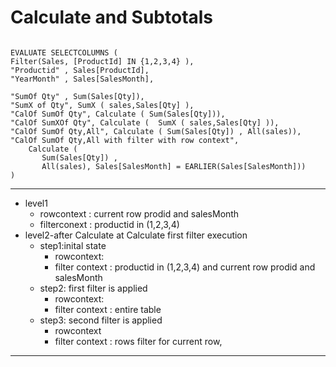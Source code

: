 # Calculate and Subtotals



```dax

EVALUATE SELECTCOLUMNS ( 
Filter(Sales, [ProductId] IN {1,2,3,4} ),
"Productid" , Sales[ProductId],
"YearMonth" , Sales[SalesMonth],

"SumOf Qty" , Sum(Sales[Qty]),
"SumX of Qty", SumX ( sales,Sales[Qty] ),
"CalOf SumOf Qty", Calculate ( Sum(Sales[Qty])),
"CalOf SumXOf Qty", Calculate (  SumX ( sales,Sales[Qty] )),
"CalOf SumOf Qty,All", Calculate ( Sum(Sales[Qty]) , All(sales)), 
"CalOf SumOf Qty,All with filter with row context", 
    Calculate ( 
       Sum(Sales[Qty]) ,
       All(sales), Sales[SalesMonth] = EARLIER(Sales[SalesMonth]))
)

```

--------------------
* level1
     - rowcontext : current row prodid and salesMonth
     - filterconext : productid in (1,2,3,4)  
* level2-after Calculate at Calculate first filter execution 
    - step1:inital state  
        - rowcontext:
        - filter context : productid in (1,2,3,4)
            and current row prodid and salesMonth
    - step2: first filter is applied
        - rowcontext:
        - filter context : entire table 
    - step3: second filter is applied 
        - rowcontext
        -  filter context : rows filter for current row,

-------------------------